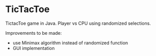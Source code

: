 # TicTacToe
TictacToe game in Java. Player vs CPU using randomized selections.

Improvements to be made:
- use Minimax algorithm instead of randomized function
- GUI implementation
